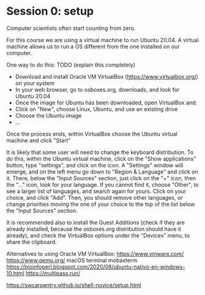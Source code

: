 # Session 0: setup
Computer scientists often start counting from zero.

For this course we are using a virtual machine to run Ubuntu 20.04.
A virtual machine allows us to run a OS different from the one installed on our computer.

One way to do this: TODO (explain this completely)
- Download and install Oracle VM VirtualBox (https://www.virtualbox.org/) on your system
- In your web browser, go to osboxes.org, downloads, and look for Ubuntu 20.04
- Once the image for Ubuntu has been downloaded, open VirtualBox and:
- Click on "New", choose Linux, Ubuntu, and use an existing drive
- Choose the Ubuntu image
- ...

Once the process ends, within VirtualBox choose the Ubuntu virtual machine and click "Start"

It is likely that some user will need to change the keyboard distribution.
To do this, within the Ubuntu virtual machine, click on the "Show applications" button, type "settings", and click on the icon.
A "Settings" window will emerge, and on the left menu go down to "Region & Language" and click on it. There, below the "Input Sources" section, just click on the "+" icon, then the "..." icon, look for your language. If you cannot find it, choose "Other", to see a larger list of languages, and search again for yours. Click on your choice, and click "Add". Then, you should remove other languages, or change priorities moving the one of your choice to the top of the list below the "Input Sources" section.

It is recommended also to install the Guest Additions (check if they are already installed, because the osboxes.org distribution should have it already), and check the VirtualBox options under the "Devices" menu, to share the clipboard.



Alternatives to using Oracle VM VirtualBox:
https://www.vmware.com/
https://www.qemu.org/
macOS terminal
mobaxterm
https://bioinfoperl.blogspot.com/2020/08/ubuntu-nativo-en-windows-10.html
https://multipass.run/

https://swcarpentry.github.io/shell-novice/setup.html


